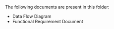 The following documents are present in this folder:
- Data Flow Diagram
- Functional Requirement Document
